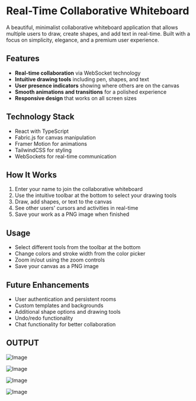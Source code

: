 # Real-Time Collaborative Whiteboard

A beautiful, minimalist collaborative whiteboard application that allows multiple users to draw, create shapes, and add text in real-time. Built with a focus on simplicity, elegance, and a premium user experience.

## Features

- **Real-time collaboration** via WebSocket technology
- **Intuitive drawing tools** including pen, shapes, and text
- **User presence indicators** showing where others are on the canvas
- **Smooth animations and transitions** for a polished experience
- **Responsive design** that works on all screen sizes

## Technology Stack

- React with TypeScript
- Fabric.js for canvas manipulation
- Framer Motion for animations
- TailwindCSS for styling
- WebSockets for real-time communication

## How It Works

1. Enter your name to join the collaborative whiteboard
2. Use the intuitive toolbar at the bottom to select your drawing tools
3. Draw, add shapes, or text to the canvas
4. See other users' cursors and activities in real-time
5. Save your work as a PNG image when finished

## Usage

- Select different tools from the toolbar at the bottom
- Change colors and stroke width from the color picker
- Zoom in/out using the zoom controls
- Save your canvas as a PNG image

## Future Enhancements

- User authentication and persistent rooms
- Custom templates and backgrounds
- Additional shape options and drawing tools
- Undo/redo functionality
- Chat functionality for better collaboration

## OUTPUT

![Image](https://github.com/user-attachments/assets/9269f6f4-37f7-44b3-bf25-6277c6381aae)

![Image](https://github.com/user-attachments/assets/340e6d33-d238-4793-bfb2-ea97e4bfa37f)

![Image](https://github.com/user-attachments/assets/b2a54ef9-3d8b-48da-91df-98d53358164b)

![Image](https://github.com/user-attachments/assets/8a31adb6-5f5f-4816-995f-e179cd81f5a9)
